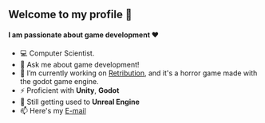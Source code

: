 ## Welcome to my profile 👋
#### I am passionate about game development ❤️

- 💻 Computer Scientist.
- 💬 Ask me about game development!
- 🔭 I’m currently working on [Retribution](https://github.com/SpaceMarco/Codename_Retribution), and
it's a horror game made with the godot game engine.
- ⚡ Proficient with **Unity**, **Godot**
- 🌱 Still getting used to **Unreal Engine**
- 📫 Here's my [E-mail](spacemarco99@gmail.com)

<!--
**SpaceMarco/SpaceMarco** is a ✨ _special_ ✨ repository because its `README.md` (this file) appears on your GitHub profile.

Here are some ideas to get you started:

- 🔭 I’m currently working on ...
- 🌱 I’m currently learning ...
- 👯 I’m looking to collaborate on ...
- 🤔 I’m looking for help with ...
- 💬 Ask me about ...
- 📫 How to reach me: ...
- 😄 Pronouns: ...
- ⚡ Fun fact: ...
-->

